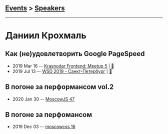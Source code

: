 ## [Events](../README.md) > [Speakers](../speakers.md)
---

# Даниил Крохмаль

## Как (не)удовлетворить Google PageSpeed
- 2019 Mar 16 -- [Krasnodar Frontend: Meetup 5](https://www.youtube.com/watch?v=cl8VhCmpDPo)  | [:notebook:](https://yadi.sk/i/kyKsnQlqy_ReWg)  
- 2019 Jul 13 -- [WSD 2019 - Санкт-Петербург](https://www.youtube.com/watch?v=_0psqory6rk&t=17017s)  | [:notebook:](https://wsd.events/2019/07/13/pres/pagespeed-happy.pdf)  
## В погоне за перформансом vol.2
- 2020 Jan 30 -- [MoscowJS 47](https://www.youtube.com/watch?v=Q9IKXAkDvXo)    
## В погоне за перфомансом
- 2019 Dec 03 -- [moscowcss 16](https://youtu.be/wbTEDA8A4xY)    
